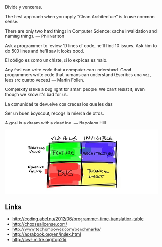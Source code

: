 Divide y venceras.

The best approach when you apply “Clean Architecture” is to use common sense.

There are only two hard things in Computer Science: cache invalidation and naming things.
— Phil Karlton

Ask a programmer to review 10 lines of code, he'll find 10 issues. Ask him to do 500 lines and he'll say it looks good.

El código es como un chiste, si lo explicas es malo.

Any fool can write code that a computer can understand. Good programmers write code that humans can understand (Escribes una vez, lees src cuatro veces.)
— Martin Follen.


Complexity is like a bug light for smart people. We can't resist it, even though we know it's bad for us.

La comunidad te devuelve con creces los que les das.

Ser un buen boyscout, recoge la mierda de otros.

A goal is a dream with a deadline.
— Napoleon Hill


![linux observability tools](imgs/IMG_20151119_091259.jpg)


Links
-----

 * http://coding.abel.nu/2012/06/programmer-time-translation-table
 * http://choosealicense.com/
 * http://www.techempower.com/benchmarks/
 * http://aosabook.org/en/index.html
 * http://cwe.mitre.org/top25/
